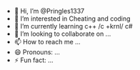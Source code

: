 - 👋 Hi, I’m @Pringles1337
- 👀 I’m interested in Cheating and coding 
- 🌱 I’m currently learning c++ /c +krnl/ c#
- 💞️ I’m looking to collaborate on ...
- 📫 How to reach me ...
- 😄 Pronouns: ...
- ⚡ Fun fact: ...

<!---
Pringles1337/Pringles1337 is a ✨ special ✨ repository because its `README.md` (this file) appears on your GitHub profile.
You can click the Preview link to take a look at your changes.
--->
